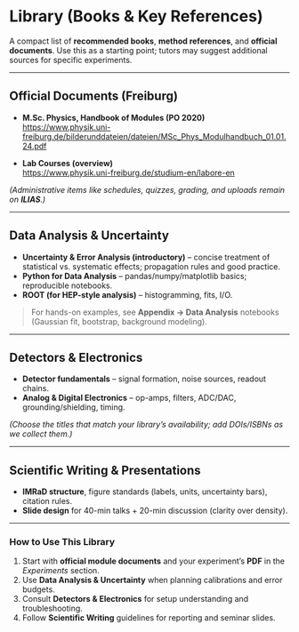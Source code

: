 # Library (Books & Key References)

A compact list of **recommended books**, **method references**, and **official documents**. Use this as a starting point; tutors may suggest additional sources for specific experiments.

---

## Official Documents (Freiburg)
- **M.Sc. Physics, Handbook of Modules (PO 2020)**  
  <https://www.physik.uni-freiburg.de/bilderunddateien/dateien/MSc_Phys_Modulhandbuch_01.01.24.pdf>

- **Lab Courses (overview)**  
  <https://www.physik.uni-freiburg.de/studium-en/labore-en>

*(Administrative items like schedules, quizzes, grading, and uploads remain on **ILIAS**.)*

---

## Data Analysis & Uncertainty
- **Uncertainty & Error Analysis (introductory)** – concise treatment of statistical vs. systematic effects; propagation rules and good practice.  
- **Python for Data Analysis** – pandas/numpy/matplotlib basics; reproducible notebooks.  
- **ROOT (for HEP-style analysis)** – histogramming, fits, I/O.

> For hands-on examples, see **Appendix → Data Analysis** notebooks (Gaussian fit, bootstrap, background modeling).

---

## Detectors & Electronics
- **Detector fundamentals** – signal formation, noise sources, readout chains.  
- **Analog & Digital Electronics** – op-amps, filters, ADC/DAC, grounding/shielding, timing.

*(Choose the titles that match your library’s availability; add DOIs/ISBNs as we collect them.)*

---

## Scientific Writing & Presentations
- **IMRaD structure**, figure standards (labels, units, uncertainty bars), citation rules.  
- **Slide design** for 40-min talks + 20-min discussion (clarity over density).

---

### How to Use This Library
1. Start with **official module documents** and your experiment’s **PDF** in the *Experiments* section.  
2. Use **Data Analysis & Uncertainty** when planning calibrations and error budgets.  
3. Consult **Detectors & Electronics** for setup understanding and troubleshooting.  
4. Follow **Scientific Writing** guidelines for reporting and seminar slides.
